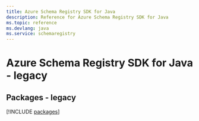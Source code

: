 ```yaml
---
title: Azure Schema Registry SDK for Java
description: Reference for Azure Schema Registry SDK for Java
ms.topic: reference
ms.devlang: java
ms.service: schemaregistry
---
```

# Azure Schema Registry SDK for Java - legacy
## Packages - legacy
[!INCLUDE [packages](schema-registry-index.md)]


